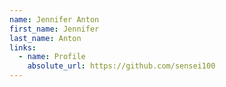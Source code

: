 ```yaml
---
name: Jennifer Anton
first_name: Jennifer
last_name: Anton
links:
  - name: Profile
    absolute_url: https://github.com/sensei100
---
```


